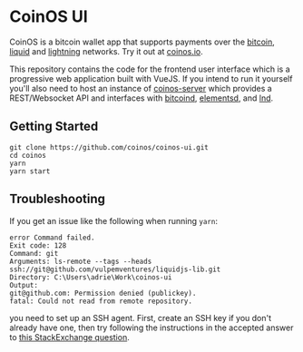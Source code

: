 # CoinOS UI

CoinOS is a bitcoin wallet app that supports payments over the <a href="https://bitcoin.org">bitcoin</a>, <a href="https://blockstream.com/liquid/">liquid</a> and <a href="http://lightning.network/">lightning</a> networks. Try it out at <a href="https://coinos.io/">coinos.io</a>.

This repository contains the code for the frontend user interface which is a progressive web application built with VueJS. If you intend to run it yourself you'll also need to host an instance of <a href="https://github.com/asoltys/coinos-server">coinos-server</a> which provides a REST/Websocket API and interfaces with <a href="https://github.com/bitcoin/bitcoin">bitcoind</a>, <a href="https://github.com/ElementsProject/elements">elementsd</a>, and <a href="https://github.com/lightningnetwork/lnd">lnd</a>.

## Getting Started

    git clone https://github.com/coinos/coinos-ui.git
    cd coinos
    yarn
    yarn start

## Troubleshooting

If you get an issue like the following when running `yarn`:

    error Command failed.
    Exit code: 128
    Command: git
    Arguments: ls-remote --tags --heads ssh://git@github.com/vulpemventures/liquidjs-lib.git
    Directory: C:\Users\adrie\Work\coinos-ui
    Output:
    git@github.com: Permission denied (publickey).
    fatal: Could not read from remote repository.

you need to set up an SSH agent.  First, create an SSH key if you don't already have one, then try following the instructions in the accepted answer to <a href="https://unix.stackexchange.com/questions/12195/how-to-avoid-being-asked-passphrase-each-time-i-push-to-bitbucket">this StackExchange question</a>.
